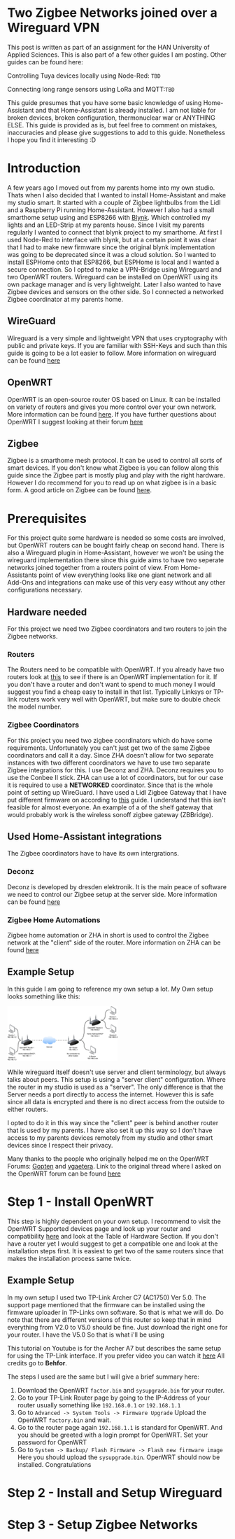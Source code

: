 # Two Zigbee Networks joined over a Wireguard VPN
This post is written as part of an assignment for the HAN University of Applied Sciences. This is also part of a few other guides I am posting.
Other guides can be found here:

Controlling Tuya devices locally using Node-Red: `TBD`

Connecting long range sensors using LoRa and MQTT:`TBD`

This guide presumes that you have some basic knowledge of using Home-Assistant and that Home-Assistant is already installed. I am not liable for broken devices, broken configuration, thermonuclear war or ANYTHING ELSE. This guide is provided as is, but feel free to comment on mistakes, inaccuracies and please give suggestions to add to this guide. Nonetheless I hope you find it interesting :D

# Introduction

A few years ago I moved out from my parents home into my own studio. Thats when I also decided that I wanted to install Home-Assistant and make my studio smart. It started with a couple of Zigbee lightbulbs from the Lidl and a Raspberry Pi running Home-Assistant. However I also had a small smarthome setup using and ESP8266 with [Blynk](https://blynk.io/getting-started). Which controlled my lights and an LED-Strip at my parents house. Since I visit my parents regularly I wanted to connect that blynk project to my smarthome. At first I used Node-Red to interface with blynk, but at a certain point it was clear that I had to make new firmware since the original blynk implementation was going to be deprecated since it was a cloud solution. So I wanted to install ESPHome onto that ESP8266, but ESPHome is local and I wanted a secure connection. So I opted to make a VPN-Bridge using Wireguard and two OpenWRT routers. Wireguard can be installed on OpenWRT using its own package manager and is very lightweight. Later I also wanted to have Zigbee devices and sensors on the other side. So I connected a networked Zigbee coordinator at my parents home.

## WireGuard
Wireguard is a very simple and lightweight VPN that uses cryptography with public and private keys. If you are familiar with SSH-Keys and such than this guide is going to be a lot easier to follow. More information on wireguard can be found [here](https://www.wireguard.com/)

## OpenWRT
OpenWRT is an open-source router OS based on Linux. It can be installed on variety of routers and gives you more control over your own network. More information can be found [here](https://openwrt.org/). If you have further questions about OpenWRT I suggest looking at their forum [here](https://forum.openwrt.org/)

## Zigbee
Zigbee is a smarthome mesh protocol. It can be used to control all sorts of smart devices. If you don't know what Zigbee is you can follow along this guide since the Zigbee part is mostly plug and play with the right hardware. However I do recommend for you to read up on what zigbee is in a basic form. A good article on Zigbee can be found [here](https://www.techtarget.com/iotagenda/definition/ZigBee).

# Prerequisites
For this project quite some hardware is needed so some costs are involved, but OpenWRT routers can be bought fairly cheap on second hand. There is also a Wireguard plugin in Home-Assistant, however we won't be using the wireguard implementation there since this guide aims to have two seperate networks joined together from a routers point of view. From Home-Assistants point of view everything looks like one giant network and all Add-Ons and integrations can make use of this very easy without any other configurations necessary.

## Hardware needed
For this project we need two Zigbee coordinators and two routers to join the Zigbee networks.

### Routers
The Routers need to be compatible with OpenWRT. If you already have two routers look at [this](https://openwrt.org/supported_devices) to see if there is an OpenWRT implementation for it. If you don't have a router and don't want to spend to much money I would suggest you find a cheap easy to install in that list. Typically Linksys or TP-link routers work very well with OpenWRT, but make sure to double check the model number.

### Zigbee Coordinators
For this project you need two zigbee coordinators which do have some requirements. Unfortunately you can't just get two of the same Zigbee coordinators and call it a day. Since ZHA doesn't allow for two separate instances with two different coordinators we have to use two separate Zigbee integrations for this. I use Deconz and ZHA. Deconz requires you to use the Conbee II stick. ZHA can use a lot of coordinators, but for our case it is required to use a **NETWORKED** coordinator. Since that is the whole point of setting up WireGuard. I have used a Lidl Zigbee Gateway that I have put different firmware on according to [this](https://paulbanks.org/projects/lidl-zigbee/ha/) guide. I understand that this isn't feasible for almost everyone. An example of a of the shelf gateway that would probably work is the wireless sonoff zigbee gateway (ZBBridge).

## Used Home-Assistant integrations
The Zigbee coordinators have to have its own intergrations.
### Deconz
Deconz is developed by dresden elektronik. It is the main peace of software we need to control our Zigbee setup at the server side. More information can be found [here](https://www.home-assistant.io/integrations/deconz/)
### Zigbee Home Automations
Zigbee home automation or ZHA in short is used to control the Zigbee network at the "client" side of the router. More information on ZHA can be found [here]()
## Example Setup
In this guide I am going to reference my own setup a lot. My Own setup looks something like this:

<img src="./pics/Network.png" alt="Personal WireGuard Setup" width="50%" height ="50%">

While wireguard itself doesn't use server and client terminology, but always talks about peers. This setup is using a "server client" configuration. Where the router in my studio is used as a "server". The only difference is that the Server needs a port directly to access the internet. However this is safe since all data is encrypted and there is no direct access from the outside to either routers.

I opted to do it in this way since the "client" peer is behind another router that is used by my parents. I have also set it up this way so I don't have access to my parents devices remotely from my studio and other smart devices since I respect their privacy.

Many thanks to the people who originally helped me on the OpenWRT Forums: [Gopten](https://forum.openwrt.org/u/gopten/summary) and [vgaetera](https://forum.openwrt.org/u/vgaetera/summary).
Link to the original thread where I asked on the OpenWRT forum can be found [here](https://forum.openwrt.org/t/connect-two-routers-with-a-vpn-over-the-internet/114216/4)

# Step 1 - Install OpenWRT
This step is highly dependent on your own setup. I recommend to visit the OpenWRT Supported devices page and look up your router and compatibility [here](https://openwrt.org/supported_devices) and look at the Table of Hardware Section. If you don't have a router yet I would suggest to get a compatible one and look at the installation steps first. It is easiest to get two of the same routers since that makes the installation process same twice.

## Example Setup
In my own setup I used two TP-Link Archer C7 (AC1750) Ver 5.0. The support page mentioned that the firmware can be installed using the firmware uploader in TP-Links own software. So that is what we will do. Do note that there are different versions of this router so keep that in mind everything from V2.0 to V5.0 should be fine. Just download the right one for your router. I have the V5.0 So that is what i'll be using

This tutorial on Youtube is for the Archer A7 but describes the same setup for using the TP-Link interface. If you prefer video you can watch it [here](https://www.youtube.com/watch?v=wrREvRUD9Ng) All credits go to **Behfor**.

The steps I used are the same but I will give a brief summary here:

1. Download the OpenWRT `factor.bin` and `sysupgrade.bin` for your router.
2. Go to your TP-Link Router page by going to the IP-Address of your router usually something like `192.168.0.1` or `192.168.1.1`
3. Go to `Advanced -> System Tools -> Firmware Upgrade` Upload the OpenWRT `factory.bin` and wait.
4. Go to the router page again `192.168.1.1` is standard for OpenWRT. And you should be greeted with a login prompt for OpenWRT. Set your password for OpenWRT
5. Go to `System -> Backup/ Flash Firmware -> Flash new firmware image` Here you should upload the `sysupgrade.bin`. OpenWRT should now be installed. Congratulations

# Step 2 - Install and Setup Wireguard

# Step 3 - Setup Zigbee Networks
